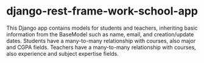 # django-rest-frame-work-school-app
This Django app contains models for students and teachers, inheriting basic information from the BaseModel such as name, email, and creation/update dates. Students have a many-to-many relationship with courses, also major and CGPA fields. Teachers have a many-to-many relationship with courses, also experience and subject expertise fields.
